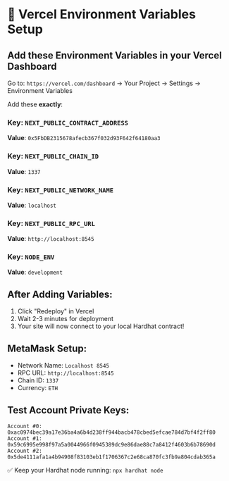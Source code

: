 # 🚀 Vercel Environment Variables Setup

## Add these Environment Variables in your Vercel Dashboard

Go to: `https://vercel.com/dashboard` → Your Project → Settings → Environment Variables

Add these **exactly**:

### Key: `NEXT_PUBLIC_CONTRACT_ADDRESS`
**Value**: `0x5FbDB2315678afecb367f032d93F642f64180aa3`

### Key: `NEXT_PUBLIC_CHAIN_ID` 
**Value**: `1337`

### Key: `NEXT_PUBLIC_NETWORK_NAME`
**Value**: `localhost`

### Key: `NEXT_PUBLIC_RPC_URL`
**Value**: `http://localhost:8545`

### Key: `NODE_ENV`
**Value**: `development`

## After Adding Variables:
1. Click "Redeploy" in Vercel
2. Wait 2-3 minutes for deployment
3. Your site will now connect to your local Hardhat contract!

## MetaMask Setup:
- Network Name: `Localhost 8545`
- RPC URL: `http://localhost:8545` 
- Chain ID: `1337`
- Currency: `ETH`

## Test Account Private Keys:
```
Account #0: 0xac0974bec39a17e36ba4a6b4d238ff944bacb478cbed5efcae784d7bf4f2ff80
Account #1: 0x59c6995e998f97a5a0044966f0945389dc9e86dae88c7a8412f4603b6b78690d
Account #2: 0x5de4111afa1a4b94908f83103eb1f1706367c2e68ca870fc3fb9a804cdab365a
```

✅ Keep your Hardhat node running: `npx hardhat node`
